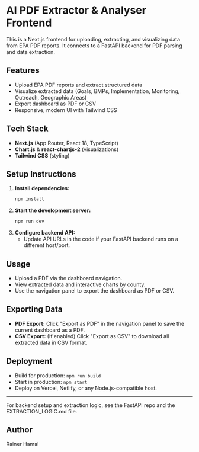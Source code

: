 # AI PDF Extractor & Analyser Frontend

This is a Next.js frontend for uploading, extracting, and visualizing data from EPA PDF reports. It connects to a FastAPI backend for PDF parsing and data extraction.

## Features
- Upload EPA PDF reports and extract structured data
- Visualize extracted data (Goals, BMPs, Implementation, Monitoring, Outreach, Geographic Areas)
- Export dashboard as PDF or CSV
- Responsive, modern UI with Tailwind CSS

## Tech Stack
- **Next.js** (App Router, React 18, TypeScript)
- **Chart.js** & **react-chartjs-2** (visualizations)
- **Tailwind CSS** (styling)

## Setup Instructions
1. **Install dependencies:**
	```sh
	npm install
	```
2. **Start the development server:**
	```sh
	npm run dev
	```
3. **Configure backend API:**
	- Update API URLs in the code if your FastAPI backend runs on a different host/port.

## Usage
- Upload a PDF via the dashboard navigation.
- View extracted data and interactive charts by county.
- Use the navigation panel to export the dashboard as PDF or CSV.

## Exporting Data
- **PDF Export:** Click "Export as PDF" in the navigation panel to save the current dashboard as a PDF.
- **CSV Export:** (If enabled) Click "Export as CSV" to download all extracted data in CSV format.

## Deployment
- Build for production: `npm run build`
- Start in production: `npm start`
- Deploy on Vercel, Netlify, or any Node.js-compatible host.

---
For backend setup and extraction logic, see the FastAPI repo and the EXTRACTION_LOGIC.md file.

## Author

Rainer Hamal